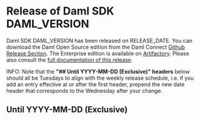 # Release of Daml SDK DAML_VERSION

Daml SDK DAML_VERSION has been released on RELEASE_DATE. You can download the Daml Open Source edition from the Daml Connect [Github Release Section](https://github.com/digital-asset/daml/releases/tag/vCANTON_VERSION). The Enterprise edition is available on [Artifactory](https://digitalasset.jfrog.io/artifactory/canton-enterprise/canton-enterprise-CANTON_VERSION.zip).
Please also consult the [full documentation of this release](https://docs.daml.com/CANTON_VERSION/canton/about.html).

INFO: Note that the **"## Until YYYY-MM-DD (Exclusive)" headers**
below should all be Tuesdays to align with the weekly release
schedule, i.e. if you add an entry effective at or after the first
header, prepend the new date header that corresponds to the
Wednesday after your change.

## Until YYYY-MM-DD (Exclusive)

